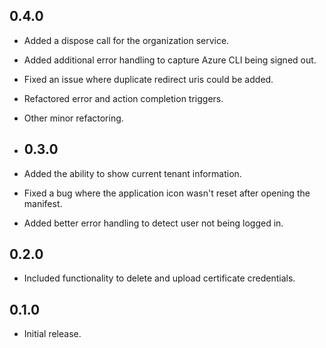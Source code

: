 ## 0.4.0

- Added a dispose call for the organization service.
- Added additional error handling to capture Azure CLI being signed out.
- Fixed an issue where duplicate redirect uris could be added.
- Refactored error and action completion triggers.
- Other minor refactoring.

- ## 0.3.0

- Added the ability to show current tenant information.
- Fixed a bug where the application icon wasn't reset after opening the manifest.
- Added better error handling to detect user not being logged in.

## 0.2.0

- Included functionality to delete and upload certificate credentials.

## 0.1.0

- Initial release.